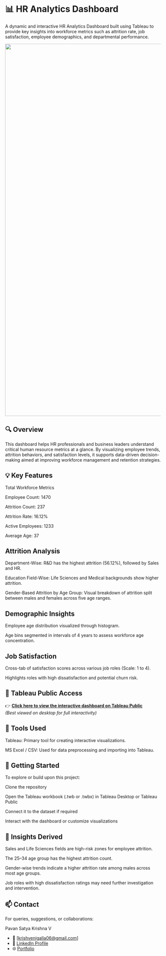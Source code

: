 # 📊 HR Analytics Dashboard

A dynamic and interactive HR Analytics Dashboard built using Tableau to provide key insights into workforce metrics such as attrition rate, job satisfaction, employee demographics, and departmental performance.

<IMAGE src="Dashboard.png" width="1200" />


## 🔍 Overview
This dashboard helps HR professionals and business leaders understand critical human resource metrics at a glance. By visualizing employee trends, attrition behaviors, and satisfaction levels, it supports data-driven decision-making aimed at improving workforce management and retention strategies.

## 💡 Key Features
Total Workforce Metrics

Employee Count: 1470

Attrition Count: 237

Attrition Rate: 16.12%

Active Employees: 1233

Average Age: 37


## Attrition Analysis

Department-Wise: R&D has the highest attrition (56.12%), followed by Sales and HR.

Education Field-Wise: Life Sciences and Medical backgrounds show higher attrition.

Gender-Based Attrition by Age Group: Visual breakdown of attrition split between males and females across five age ranges.


## Demographic Insights

Employee age distribution visualized through histogram.

Age bins segmented in intervals of 4 years to assess workforce age concentration.


## Job Satisfaction

Cross-tab of satisfaction scores across various job roles (Scale: 1 to 4).

Highlights roles with high dissatisfaction and potential churn risk.


## 🔗 Tableau Public Access

👉 **[Click here to view the interactive dashboard on Tableau Public](https://public.tableau.com/views/Book2_17466676791720/HRANALYTICSDASHBOARD)**  
*(Best viewed on desktop for full interactivity)*


## 📌 Tools Used
Tableau: Primary tool for creating interactive visualizations.

MS Excel / CSV: Used for data preprocessing and importing into Tableau.


## 🚀 Getting Started
To explore or build upon this project:

Clone the repository

Open the Tableau workbook (.twb or .twbx) in Tableau Desktop or Tableau Public

Connect it to the dataset if required

Interact with the dashboard or customize visualizations


## 🧠 Insights Derived
Sales and Life Sciences fields are high-risk zones for employee attrition.

The 25–34 age group has the highest attrition count.

Gender-wise trends indicate a higher attrition rate among males across most age groups.

Job roles with high dissatisfaction ratings may need further investigation and intervention.


## 📫 Contact
For queries, suggestions, or collaborations:

Pavan Satya Krishna V
- 📧 [krishvenigalla06@gmail.com]
- 🔗 [LinkedIn Profile](https://www.linkedin.com/in/pavan-satya-v)
- 🌐 [Portfolio](https://pavansatya.github.io/pavansatyakrishna.github.io/)
